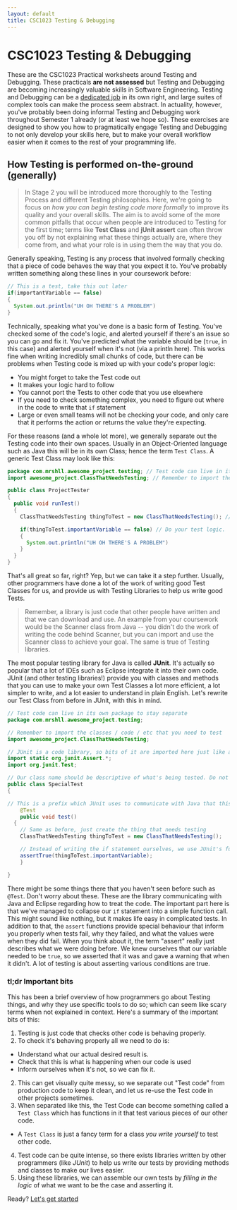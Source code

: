 ```yaml
---
layout: default
title: CSC1023 Testing & Debugging
---
```


# CSC1023 Testing & Debugging
These are the CSC1023 Practical worksheets around Testing and Debugging. These practicals **are not assessed** but Testing and Debugging are becoming increasingly valuable skills in Software Engineering. Testing and Debugging can be a [dedicated job](https://www.cwjobs.co.uk/jobs/software-testing) in its own right, and large suites of complex tools can make the process seem abstract. In actuality, however, you've probably been doing informal Testing and Debugging work throughout Semester 1 already (or at least we hope so). These exercises are designed to show you how to pragmatically engage Testing and Debugging to not only develop your skills here, but to make your overall workflow easier when it comes to the rest of your programming life.


## How Testing is performed on-the-ground (generally)
> In Stage 2 you will be introduced more thoroughly to the Testing Process and different Testing philosophies. Here, we're going to focus on *how you can begin testing code more formally* to improve its quality and your overall skills. The aim is to avoid some of the more common pitfalls that occur when people are introduced to Testing for the first time; terms like **Test Class** and **jUnit assert** can often throw you off by not explaining what these things actually are, where they come from, and what your role is in using them the way that you do.

Generally speaking, Testing is any process that involved formally checking that a piece of code behaves the way that you expect it to. You've probably written something along these lines in your coursework before:

```java
// This is a test, take this out later
if(importantVariable == false)
{
  System.out.println("UH OH THERE'S A PROBLEM")
}
```

Technically, speaking what you've done is a basic form of Testing. You've checked some of the code's logic, and alerted yourself if there's an issue so you can go and fix it. You've predicted what the variable should be (`true`, in this case) and alerted yourself when it's not (via a println here). This works fine when writing incredibly small chunks of code, but there can be problems when Testing code is mixed up with your code's proper logic:

- You might forget to take the Test code out
- It makes your logic hard to follow
- You cannot port the Tests to other code that you use elsewhere
- If you need to check something complex, you need to figure out where in the code to write that `if` statement
- Large or even small teams will not be checking your code, and only care that it performs the action or returns the value they're expecting.

For these reasons (and a whole lot more), we generally separate out the Testing code into their own spaces. Usually in an Object-Oriented language such as Java this will be in its own Class; hence the term `Test Class`. A generic Test Class may look like this:

```java
package com.mrshll.awesome_project.testing; // Test code can live in its own package to stay separate
import awesome_project.ClassThatNeedsTesting; // Remember to import the classes / code / etc that you need to test

public class ProjectTester
{
  public void runTest()
  {
    ClassThatNeedsTesting thingToTest = new ClassThatNeedsTesting(); // Create objects and things like you would normally in production code

    if(thingToTest.importantVariable == false) // Do your test logic.
    {
      System.out.println("UH OH THERE'S A PROBLEM")
    }
  }
}
```

That's all great so far, right? Yep, but we can take it a step further. Usually, other programmers have done a lot of the work of writing good Test Classes for us, and provide us with Testing Libraries to help us write good Tests.

> Remember, a library is just code that other people have written and that we can download and use. An example from your coursework would be the Scanner class from Java -- you didn't do the work of writing the code behind Scanner, but you can import and use the Scanner class to achieve your goal. The same is true of Testing libraries.

The most popular testing library for Java is called **JUnit**. It's actually so popular that a lot of IDEs such as Eclipse integrate it into their own code. JUnit (and other testing libraries!) provide you with classes and methods that you can use to make your own Test Classes a lot more efficient, a lot simpler to write, and a lot easier to understand in plain English. Let's rewrite our Test Class from before in JUnit, with this in mind.

```java
// Test code can live in its own package to stay separate
package com.mrshll.awesome_project.testing;

// Remember to import the classes / code / etc that you need to test
import awesome_project.ClassThatNeedsTesting;

// JUnit is a code library, so bits of it are imported here just like a Scanner etc.
import static org.junit.Assert.*;
import org.junit.Test;

// Our class name should be descriptive of what's being tested. Do not name your test code like this :-P
public class SpecialTest
{

// This is a prefix which JUnit uses to communicate with Java that this is a special test function and to treat it differently when run.
	@Test
	public void test()
  {
    // Same as before, just create the thing that needs testing
    ClassThatNeedsTesting thingToTest = new ClassThatNeedsTesting();

    // Instead of writing the if statement ourselves, we use JUnit's functions that it gives us, that handle the logic for us
    assertTrue(thingToTest.importantVariable);
	}

}

```

There might be some things there that you haven't seen before such as `@Test`. Don't worry about these. These are the library communicating with Java and Eclipse regarding how to treat the code. The important part here is that we've managed to collapse our `if` statement into a simple function call. This might sound like nothing, but it makes life easy in complicated tests. In addition to that, the `assert` functions provide special behaviour that inform you properly when tests fail, why they failed, and what the values were when they did fail. When you think about it, the term "assert" really just describes what we were doing before. We knew ourselves that our variable needed to be `true`, so we asserted that it was and gave a warning that when it didn't. A lot of testing is about asserting various conditions are true.

### tl;dr Important bits
This has been a brief overview of how programmers go about Testing things, and why they use specific tools to do so; which can seem like scary terms when not explained in context. Here's a summary of the important bits of this:

1. Testing is just code that checks other code is behaving properly.
2. To check it's behaving properly all we need to do is:
  - Understand what our actual desired result is.
  - Check that this is what is happening when our code is used
  - Inform ourselves when it's not, so we can fix it.
2. This can get visually quite messy, so we separate out "Test code" from production code to keep it clean, and let us re-use the Test code in other projects sometimes.
3. When separated like this, the Test Code can become something called a `Test Class` which has functions in it that test various pieces of our other code.
  - A `Test Class` is just a fancy term for a class *you write yourself* to test other code.
4. Test code can be quite intense, so there exists libraries written by other programmers (like *JUnit*) to help us write our tests by providing methods and classes to make our lives easier.
5. Using these libraries, we can assemble our own tests by *filling in the logic* of what we want to be the case and asserting it.

Ready? [Let's get started](01_blackbox)
